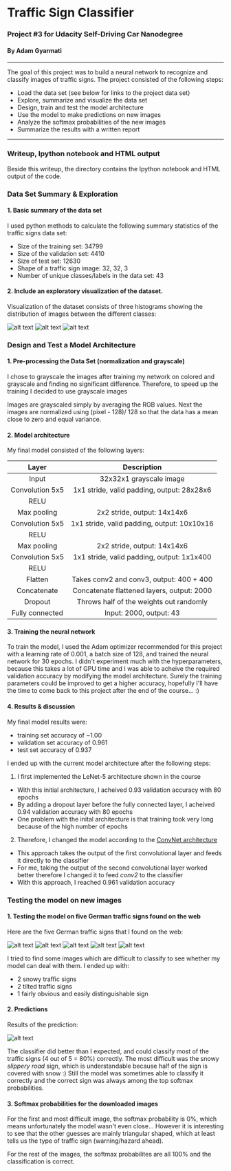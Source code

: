 # Traffic Sign Classifier

### Project #3 for Udacity Self-Driving Car Nanodegree

#### By Adam Gyarmati

---

The goal of this project was to build a neural network to recognize and classify images of traffic signs.
The project consisted of the following steps:
* Load the data set (see below for links to the project data set)
* Explore, summarize and visualize the data set
* Design, train and test the model architecture
* Use the model to make predictions on new images
* Analyze the softmax probabilities of the new images
* Summarize the results with a written report


[//]: # (Image References)

[image1]: ./examples/visualization_train.png "Training data"
[image2]: ./examples/visualization_valid.png "Validation dataa"
[image3]: ./examples/visualization_test.png "Test data"
[image4]: ./examples/1_slippery.PNG "Traffic Sign 1"
[image5]: ./examples/2_stop_snowy.PNG "Traffic Sign 2"
[image6]: ./examples/3_priority_road.PNG "Traffic Sign 3"
[image7]: ./examples/4_stop.PNG "Traffic Sign 4"
[image8]: ./examples/5_speed_limit.PNG "Traffic Sign 5"
[image9]: ./examples/softmax_probabilities.png "Softmax probabilites"

---
### Writeup, Ipython notebook and HTML output

Beside this writeup, the directory contains the Ipython notebook and HTML output of the code.

### Data Set Summary & Exploration

#### 1. Basic summary of the data set

I used python methods to calculate the following summary statistics of the traffic signs data set:

* Size of the training set: 34799
* Size of the validation set: 4410
* Size of test set: 12630
* Shape of a traffic sign image: 32, 32, 3
* Number of unique classes/labels in the data set: 43

#### 2. Include an exploratory visualization of the dataset.

Visualization of the dataset consists of three histograms showing the distribution of images between the different classes:

![alt text][image1]
![alt text][image2]
![alt text][image3]

### Design and Test a Model Architecture

#### 1. Pre-processing the Data Set (normalization and grayscale)

I chose to grayscale the images after training my network on colored and grayscale and finding no significant difference. Therefore, to speed up the training I decided to use grayscale images

Images are grayscaled simply by averaging the RGB values. Next the images are normalized using (pixel - 128)/ 128 so that the data has a mean close to zero and equal variance.

#### 2. Model architecture

My final model consisted of the following layers:

| Layer         		|     Description	        					| 
|:---------------------:|:---------------------------------------------:| 
| Input         		| 32x32x1 grayscale image   					| 
| Convolution 5x5     	| 1x1 stride, valid padding, output: 28x28x6 	|
| RELU					|												|
| Max pooling   		| 2x2 stride,  output: 14x14x6   				|
| Convolution 5x5	    | 1x1 stride, valid padding, output: 10x10x16 	|
| RELU					|												|
| Max pooling   		| 2x2 stride,  output: 14x14x6   				|
| Convolution 5x5	    | 1x1 stride, valid padding, output: 1x1x400 	|
| RELU					|												|
| Flatten				| Takes conv2 and conv3, output: 400 + 400 		|
| Concatenate			| Concatenate flattened layers, output: 2000	|
| Dropout				| Throws half of the weights out randomly		|
| Fully connected		| Input: 2000, output: 43						|
 

#### 3. Training the neural network

To train the model, I used the Adam optimizer recommended for this project with a learning rate of 0.001, a batch size of 128, and trained the neural network for 30 epochs. I didn't experiment much with the hyperparameters, because this takes a lot of GPU time and I was able to acheive the required validation accuracy by modifying the model architecture. Surely the training parameters could be improved to get a higher accuracy, hopefully I'll have the time to come back to this project after the end of the course... :)

#### 4. Results & discussion

My final model results were:

* training set accuracy of ~1.00
* validation set accuracy of 0.961 
* test set accuracy of 0.937

I ended up with the current model architecture after the following steps:

1) I first implemented the LeNet-5 architecture shown in the course
* With this initial architecture, I acheived 0.93 validation accuracy with 80 epochs
* By adding a dropout layer before the fully connected layer, I acheived 0.94 validation accuracy with 80 epochs
* One problem with the inital architecture is that training took very long because of the high number of epochs
2) Therefore, I changed the model according to the [ConvNet architecture](http://yann.lecun.com/exdb/publis/pdf/sermanet-ijcnn-11.pdf)
* This approach takes the output of the first convolutional layer and feeds it directly to the classifier
* For me, taking the output of the second convolutional layer worked better therefore I changed it to feed *conv2* to the classifier
* With this approach, I reached 0.961 validation accuracy


### Testing the model on new images

#### 1. Testing the model on five German traffic signs found on the web

Here are the five German traffic signs that I found on the web:

![alt text][image4] ![alt text][image5] ![alt text][image6] 
![alt text][image7] ![alt text][image8]

I tried to find some images which are difficult to classify to see whether my model can deal with them. I ended up with:
* 2 snowy traffic signs
* 2 tilted traffic signs
* 1 fairly obvious and easily distinguishable sign

#### 2. Predictions

Results of the prediction:

![alt text][image9]

The classifier did better than I expected, and could classify most of the traffic signs (4 out of 5 = 80%) correctly. The most difficult was the snowy *slippery road* sign, which is understandable because half of the sign is covered with snow :) Still the model was sometimes able to classify it correctly and the correct sign was always among the top softmax probabilities.

#### 3. Softmax probabilities for the downloaded images

For the first and most difficult image, the softmax probability is 0%, which means unfortunately the model wasn't even close... However it is interesting to see that the other guesses are mainly triangular shaped, which at least tells us the type of traffic sign (warning/hazard ahead).

For the rest of the images, the softmax probabilites are all 100% and the classification is correct.
